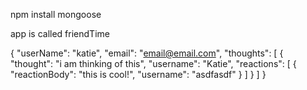 npm install mongoose

app is called friendTime

{
	"userName": "katie",
	"email": "email@email.com",
	"thoughts": [
		{
			"thought": "i am thinking of this",
			"username": "Katie",
			"reactions": [
				{
					"reactionBody": "this is cool!",
					"username": "asdfasdf"
				}
			]
		}
	]
}